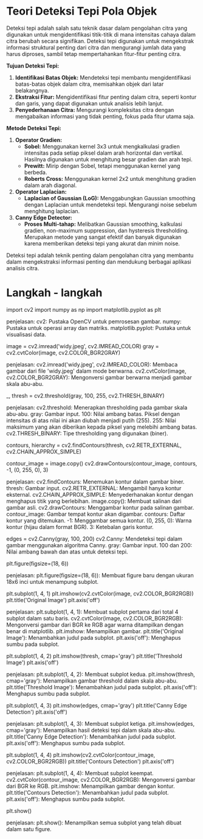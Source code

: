 
# Teori Deteksi Tepi Pola Objek

Deteksi tepi adalah salah satu teknik dasar dalam pengolahan citra yang digunakan untuk mengidentifikasi titik-titik di mana intensitas cahaya dalam citra berubah secara signifikan. Deteksi tepi digunakan untuk mengekstrak informasi struktural penting dari citra dan mengurangi jumlah data yang harus diproses, sambil tetap mempertahankan fitur-fitur penting citra.

**Tujuan Deteksi Tepi:**
1. **Identifikasi Batas Objek:** Mendeteksi tepi membantu mengidentifikasi batas-batas objek dalam citra, memisahkan objek dari latar belakangnya.
2. **Ekstraksi Fitur:** Mengidentifikasi fitur penting dalam citra, seperti kontur dan garis, yang dapat digunakan untuk analisis lebih lanjut.
3. **Penyederhanaan Citra:** Mengurangi kompleksitas citra dengan mengabaikan informasi yang tidak penting, fokus pada fitur utama saja.

**Metode Deteksi Tepi:**
1. **Operator Gradien:**
   - **Sobel:** Menggunakan kernel 3x3 untuk mengkalkulasi gradien intensitas pada setiap piksel dalam arah horizontal dan vertikal. Hasilnya digunakan untuk menghitung besar gradien dan arah tepi.
   - **Prewitt:** Mirip dengan Sobel, tetapi menggunakan kernel yang berbeda.
   - **Roberts Cross:** Menggunakan kernel 2x2 untuk menghitung gradien dalam arah diagonal.
2. **Operator Laplacian:**
   - **Laplacian of Gaussian (LoG):** Menggabungkan Gaussian smoothing dengan Laplacian untuk mendeteksi tepi. Mengurangi noise sebelum menghitung laplacian.
3. **Canny Edge Detector:**
   - **Proses Multi-tahap:** Melibatkan Gaussian smoothing, kalkulasi gradien, non-maximum suppression, dan hysteresis thresholding. Merupakan metode yang sangat efektif dan banyak digunakan karena memberikan deteksi tepi yang akurat dan minim noise.

Deteksi tepi adalah teknik penting dalam pengolahan citra yang membantu dalam mengekstraksi informasi penting dan mendukung berbagai aplikasi analisis citra.

# Langkah - langkah 

import cv2
import numpy as np
import matplotlib.pyplot as plt

penjelasan:
cv2: Pustaka OpenCV untuk pemrosesan gambar.
numpy: Pustaka untuk operasi array dan matriks.
matplotlib.pyplot: Pustaka untuk visualisasi data.


image = cv2.imread('widy.jpeg', cv2.IMREAD_COLOR)
gray = cv2.cvtColor(image, cv2.COLOR_BGR2GRAY)

penjelasan:
cv2.imread('widy.jpeg', cv2.IMREAD_COLOR): Membaca gambar dari file 'widy.jpeg' dalam mode berwarna.
cv2.cvtColor(image, cv2.COLOR_BGR2GRAY): Mengonversi gambar berwarna menjadi gambar skala abu-abu.

_, thresh = cv2.threshold(gray, 100, 255, cv2.THRESH_BINARY)

penjelasan:
cv2.threshold: Menerapkan thresholding pada gambar skala abu-abu.
gray: Gambar input.
100: Nilai ambang batas. Piksel dengan intensitas di atas nilai ini akan diubah menjadi putih (255).
255: Nilai maksimum yang akan diberikan kepada piksel yang melebihi ambang batas.
cv2.THRESH_BINARY: Tipe thresholding yang digunakan (biner).

contours, hierarchy = cv2.findContours(thresh, cv2.RETR_EXTERNAL, cv2.CHAIN_APPROX_SIMPLE)

contour_image = image.copy()
cv2.drawContours(contour_image, contours, -1, (0, 255, 0), 3)

penjelasan:
cv2.findContours: Menemukan kontur dalam gambar biner.
thresh: Gambar input.
cv2.RETR_EXTERNAL: Mengambil hanya kontur eksternal.
cv2.CHAIN_APPROX_SIMPLE: Menyederhanakan kontur dengan menghapus titik yang berlebihan.
image.copy(): Membuat salinan dari gambar asli.
cv2.drawContours: Menggambar kontur pada salinan gambar.
contour_image: Gambar tempat kontur akan digambar.
contours: Daftar kontur yang ditemukan.
-1: Menggambar semua kontur.
(0, 255, 0): Warna kontur (hijau dalam format BGR).
3: Ketebalan garis kontur.

edges = cv2.Canny(gray, 100, 200)
cv2.Canny: Mendeteksi tepi dalam gambar menggunakan algoritma Canny.
gray: Gambar input.
100 dan 200: Nilai ambang bawah dan atas untuk deteksi tepi.

plt.figure(figsize=(18, 6))

penjelasan:
plt.figure(figsize=(18, 6)): Membuat figure baru dengan ukuran 18x6 inci untuk menampung subplot.

plt.subplot(1, 4, 1)
plt.imshow(cv2.cvtColor(image, cv2.COLOR_BGR2RGB))
plt.title('Original Image')
plt.axis('off')

penjelasan:
plt.subplot(1, 4, 1): Membuat subplot pertama dari total 4 subplot dalam satu baris.
cv2.cvtColor(image, cv2.COLOR_BGR2RGB): Mengonversi gambar dari BGR ke RGB agar warna ditampilkan dengan benar di matplotlib.
plt.imshow: Menampilkan gambar.
plt.title('Original Image'): Menambahkan judul pada subplot.
plt.axis('off'): Menghapus sumbu pada subplot.

plt.subplot(1, 4, 2)
plt.imshow(thresh, cmap='gray')
plt.title('Threshold Image')
plt.axis('off')

penjelasan:
plt.subplot(1, 4, 2): Membuat subplot kedua.
plt.imshow(thresh, cmap='gray'): Menampilkan gambar threshold dalam skala abu-abu.
plt.title('Threshold Image'): Menambahkan judul pada subplot.
plt.axis('off'): Menghapus sumbu pada subplot.

plt.subplot(1, 4, 3)
plt.imshow(edges, cmap='gray')
plt.title('Canny Edge Detection')
plt.axis('off')

penjelasan:
plt.subplot(1, 4, 3): Membuat subplot ketiga.
plt.imshow(edges, cmap='gray'): Menampilkan hasil deteksi tepi dalam skala abu-abu.
plt.title('Canny Edge Detection'): Menambahkan judul pada subplot.
plt.axis('off'): Menghapus sumbu pada subplot.

plt.subplot(1, 4, 4)
plt.imshow(cv2.cvtColor(contour_image, cv2.COLOR_BGR2RGB))
plt.title('Contours Detection')
plt.axis('off')

penjelasan:
plt.subplot(1, 4, 4): Membuat subplot keempat.
cv2.cvtColor(contour_image, cv2.COLOR_BGR2RGB): Mengonversi gambar dari BGR ke RGB.
plt.imshow: Menampilkan gambar dengan kontur.
plt.title('Contours Detection'): Menambahkan judul pada subplot.
plt.axis('off'): Menghapus sumbu pada subplot.

plt.show()

penjelasan:
plt.show(): Menampilkan semua subplot yang telah dibuat dalam satu figure.